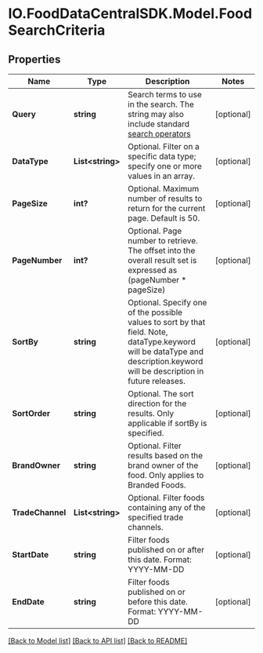 # IO.FoodDataCentralSDK.Model.FoodSearchCriteria
## Properties

Name | Type | Description | Notes
------------ | ------------- | ------------- | -------------
**Query** | **string** | Search terms to use in the search. The string may also include standard [search operators](https://fdc.nal.usda.gov/help.html#bkmk-2) | [optional] 
**DataType** | **List&lt;string&gt;** | Optional. Filter on a specific data type; specify one or more values in an array. | [optional] 
**PageSize** | **int?** | Optional. Maximum number of results to return for the current page. Default is 50. | [optional] 
**PageNumber** | **int?** | Optional. Page number to retrieve. The offset into the overall result set is expressed as (pageNumber * pageSize) | [optional] 
**SortBy** | **string** | Optional. Specify one of the possible values to sort by that field. Note, dataType.keyword will be dataType and description.keyword will be description in future releases. | [optional] 
**SortOrder** | **string** | Optional. The sort direction for the results. Only applicable if sortBy is specified. | [optional] 
**BrandOwner** | **string** | Optional. Filter results based on the brand owner of the food. Only applies to Branded Foods. | [optional] 
**TradeChannel** | **List&lt;string&gt;** | Optional. Filter foods containing any of the specified trade channels. | [optional] 
**StartDate** | **string** | Filter foods published on or after this date. Format: YYYY-MM-DD | [optional] 
**EndDate** | **string** | Filter foods published on or before this date. Format: YYYY-MM-DD | [optional] 

[[Back to Model list]](../README.md#documentation-for-models) [[Back to API list]](../README.md#documentation-for-api-endpoints) [[Back to README]](../README.md)

